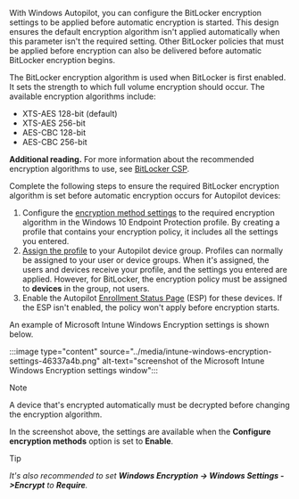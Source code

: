 With Windows Autopilot, you can configure the BitLocker encryption settings to be applied before automatic encryption is started. This design ensures the default encryption algorithm isn't applied automatically when this parameter isn't the required setting. Other BitLocker policies that must be applied before encryption can also be delivered before automatic BitLocker encryption begins.

The BitLocker encryption algorithm is used when BitLocker is first enabled. It sets the strength to which full volume encryption should occur. The available encryption algorithms include:

 -  XTS-AES 128-bit (default)
 -  XTS-AES 256-bit
 -  AES-CBC 128-bit
 -  AES-CBC 256-bit

**Additional reading.** For more information about the recommended encryption algorithms to use, see [BitLocker CSP](/windows/client-management/mdm/bitlocker-csp).

Complete the following steps to ensure the required BitLocker encryption algorithm is set before automatic encryption occurs for Autopilot devices:

1.  Configure the [encryption method settings](/intune/endpoint-protection-windows-10#windows-encryption?azure-portal=true) to the required encryption algorithm in the Windows 10 Endpoint Protection profile. By creating a profile that contains your encryption policy, it includes all the settings you entered.
2.  [Assign the profile](/intune/device-profile-assign) to your Autopilot device group. Profiles can normally be assigned to your user or device groups. When it's assigned, the users and devices receive your profile, and the settings you entered are applied. However, for BitLocker, the encryption policy must be assigned to **devices** in the group, not users.
3.  Enable the Autopilot [Enrollment Status Page](/windows/deployment/windows-autopilot/enrollment-status) (ESP) for these devices. If the ESP isn't enabled, the policy won't apply before encryption starts.

An example of Microsoft Intune Windows Encryption settings is shown below.

:::image type="content" source="../media/intune-windows-encryption-settings-46337a4b.png" alt-text="screenshot of the Microsoft Intune Windows Encryption settings window":::


> [!NOTE]
> A device that's encrypted automatically must be decrypted before changing the encryption algorithm.

In the screenshot above, the settings are available when the **Configure encryption methods** option is set to **Enable**.

> [!TIP]
> *It's also recommended to set **Windows Encryption -&gt; Windows Settings -&gt;Encrypt** to **Require**.*
